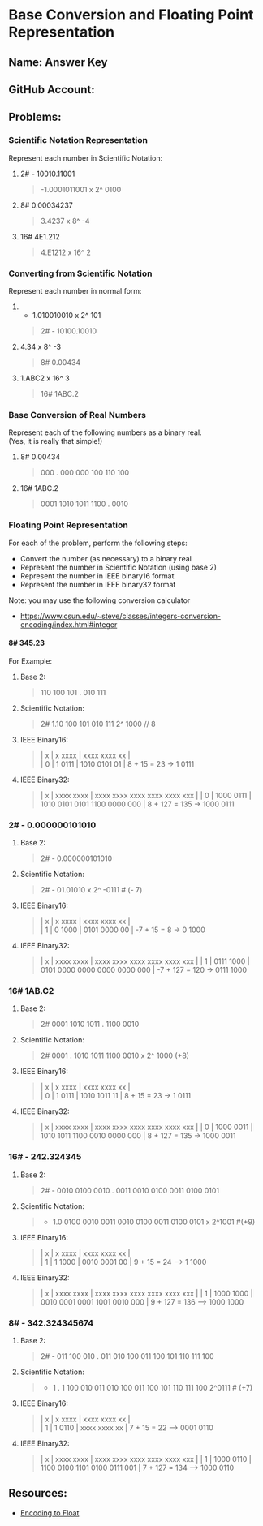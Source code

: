 # Base Conversion and Floating Point Representation

## Name: Answer Key                                      <!-- response -->
## GitHub Account:                                       <!-- response -->

## Problems:


### Scientific Notation Representation
Represent each number in Scientific Notation:
  1. 2# - 10010.11001
     > -1.0001011001 x 2^ 0100                            <!-- response -->

  1. 8#  0.00034237
     > 3.4237 x 8^ -4                                     <!-- response -->

  1. 16#  4E1.212
     >  4.E1212 x 16^ 2                                   <!-- response -->

### Converting from Scientific Notation
Represent each number in normal form:

1. - 1.010010010  x 2^ 101
   > 2# - 10100.10010                                     <!-- response -->

1. 4.34 x 8^ -3
   > 8# 0.00434                                           <!-- response -->

1. 1.ABC2 x 16^ 3
   > 16# 1ABC.2                                           <!-- response -->
 

### Base Conversion of Real Numbers
Represent each of the following numbers as a binary real.  <br>
(Yes, it is really that simple!)

  1. 8# 0.00434  
     > 000 . 000 000 100 110 100                          <!-- response -->

  1. 16#  1ABC.2 
     >  0001 1010 1011 1100 . 0010                        <!-- response -->
  

### Floating Point Representation
For each of the problem, perform the following steps:
  * Convert the number (as necessary) to a binary real
  * Represent the number in Scientific Notation (using base 2)
  * Represent the number in IEEE binary16 format
  * Represent the number in IEEE binary32 format

Note: you may use the following conversion calculator
  *  https://www.csun.edu/~steve/classes/integers-conversion-encoding/index.html#integer


#### 8# 345.23  
For Example:

  1. Base 2: 
     > 110 100 101 . 010 111                              <!-- response --> 

  1. Scientific Notation: 
     > 2# 1.10 100 101 010 111 2^ 1000  // 8              <!-- response --> 

  1. IEEE Binary16: 
     > | x | x xxxx | xxxx xxxx xx |                     
     > | 0 | 1 0111 | 1010 0101 01 |                      <!-- response --> 
     > 8 + 15 = 23 -> 1 0111                              <!-- response -->

  1. IEEE Binary32:
     > | x | xxxx xxxx | xxxx xxxx xxxx xxxx xxxx xxx |
     > | 0 | 1000 0111 | 1010 0101 0101 1100 0000 000 |   <!-- response -->
     > 8 + 127 = 135 -> 1000 0111                         <!-- response -->


### 2#  - 0.000000101010  

  1. Base 2: 
     > 2# - 0.000000101010                                <!-- response -->
 
  1. Scientific Notation: 
     > 2# - 01.01010 x 2^ -0111 # (- 7)                  <!-- response -->

  1. IEEE Binary16:
     > | x | x xxxx | xxxx xxxx xx |                     
     > | 1 | 0 1000 | 0101 0000 00 |                      <!-- response -->
     > -7 + 15 = 8 -> 0 1000                              <!-- response -->
  1. IEEE Binary32:
     > | x | xxxx xxxx | xxxx xxxx xxxx xxxx xxxx xxx |
     > | 1 | 0111 1000 | 0101 0000 0000 0000 0000 000 |   <!-- response -->
     > -7 + 127 = 120 -> 0111 1000                        <!-- response -->

### 16#  1AB.C2 

  1. Base 2: 
     >  2# 0001 1010 1011 . 1100 0010                     <!-- response -->
 
  1. Scientific Notation: 
     >  2# 0001 . 1010 1011 1100 0010 x 2^ 1000 (+8)      <!-- response -->

  1. IEEE Binary16:
     > | x | x xxxx | xxxx xxxx xx |                     
     > | 0 | 1 0111 | 1010 1011 11 |                      <!-- response -->
     > 8 + 15 = 23 ->  1 0111                             <!-- response -->

  1. IEEE Binary32:
     > | x | xxxx xxxx | xxxx xxxx xxxx xxxx xxxx xxx |
     > | 0 | 1000 0011 | 1010 1011 1100 0010 0000 000 |   <!-- response -->
     >  8 + 127 = 135 -> 1000 0011                        <!-- response -->


### 16#  - 242.324345

  1. Base 2: 
     > 2# - 0010 0100 0010 . 0011 0010 0100 0011 0100 0101 <!-- response -->
 
  1. Scientific Notation:             
     >  - 1.0 0100 0010 0011 0010 0100 0011 0100 0101 x 2^1001 #(+9) <!-- response -->

  1. IEEE Binary16:
     > | x | x xxxx | xxxx xxxx xx |                     
     > | 1 | 1 1000 | 0010 0001 00 |                      <!-- response -->
     > 9 + 15 = 24 --> 1 1000                             <!-- response -->

  1. IEEE Binary32:
     > | x | xxxx xxxx | xxxx xxxx xxxx xxxx xxxx xxx |
     > | 1 | 1000 1000 | 0010 0001 0001 1001 0010 000 |   <!-- response -->
     > 9 + 127 = 136 --> 1000 1000                        <!-- response -->

### 8#  - 342.324345674 

  1. Base 2: 
     > 2# - 011 100 010 . 011 010 100 011 100 101 110 111 100 <!-- response -->
 
  1. Scientific Notation: 
     > - 1 . 1 100 010 011 010 100 011 100 101 110 111 100  2^0111 # (+7) <!-- response -->

  1. IEEE Binary16:
     > | x | x xxxx | xxxx xxxx xx |  
     > | 1 | 1 0110 | xxxx xxxx xx |                      <!-- response -->
     > 7 + 15 = 22 --> 0001 0110                          <!-- response -->

  1. IEEE Binary32:
     > | x | xxxx xxxx | xxxx xxxx xxxx xxxx xxxx xxx |
     > | 1 | 1000 0110 | 1100 0100 1101 0100 0111 001 |  <!-- response -->
     > 7 + 127 = 134 --> 1000 0110                       <!-- response -->

## Resources: 
  * [Encoding to Float](encode_float.md)

